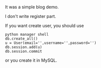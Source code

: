It was a simple blog demo.

I don't write register part.

If you want create user, you should use 
    
    python manager shell
    db.create_all()
    u = User(email='',username='',password='')
    db.session.add(u)
    db.session.commit

or you create it in MySQL.